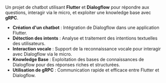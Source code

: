 Un projet de chatbot utilisant **Flutter** et **Dialogflow** pour répondre aux questions, interagir via le micro, et exploiter une knowledge base avec **gRPC**.
- **Création d'un chatbot** : Intégration de Dialogflow dans une application Flutter.
- **Détection des intents** : Analyse et traitement des intentions textuelles des utilisateurs.
- **Interaction vocale** : Support de la reconnaissance vocale pour interagir avec Dialogflow via le micro.
- **Knowledge Base** : Exploitation des bases de connaissances de Dialogflow pour des réponses riches et structurées.
- **Utilisation de gRPC** : Communication rapide et efficace entre Flutter et Dialogflow.

